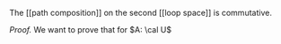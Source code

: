 The [[path composition]] on the second [[loop space]] is commutative.

*Proof.*
We want to prove that for $A: \cal U$ 